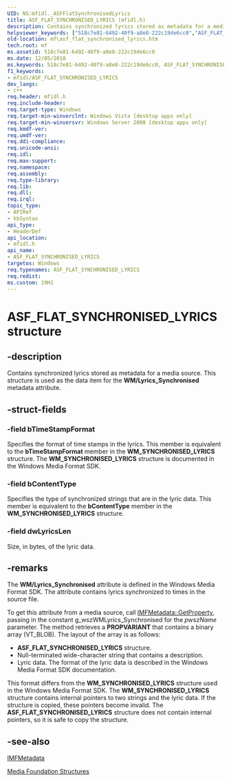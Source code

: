 ```yaml
---
UID: NS:mfidl._ASFFlatSynchronisedLyrics
title: ASF_FLAT_SYNCHRONISED_LYRICS (mfidl.h)
description: Contains synchronized lyrics stored as metadata for a media source. This structure is used as the data item for the WM/Lyrics_Synchronised metadata attribute.
helpviewer_keywords: ["518c7e81-6492-40f9-a8e8-222c19de6cc0","ASF_FLAT_SYNCHRONISED_LYRICS","ASF_FLAT_SYNCHRONISED_LYRICS structure [Media Foundation]","mf.asf_flat_synchronised_lyrics","mfidl/ASF_FLAT_SYNCHRONISED_LYRICS"]
old-location: mf\asf_flat_synchronised_lyrics.htm
tech.root: mf
ms.assetid: 518c7e81-6492-40f9-a8e8-222c19de6cc0
ms.date: 12/05/2018
ms.keywords: 518c7e81-6492-40f9-a8e8-222c19de6cc0, ASF_FLAT_SYNCHRONISED_LYRICS, ASF_FLAT_SYNCHRONISED_LYRICS structure [Media Foundation], mf.asf_flat_synchronised_lyrics, mfidl/ASF_FLAT_SYNCHRONISED_LYRICS
f1_keywords:
- mfidl/ASF_FLAT_SYNCHRONISED_LYRICS
dev_langs:
- c++
req.header: mfidl.h
req.include-header: 
req.target-type: Windows
req.target-min-winverclnt: Windows Vista [desktop apps only]
req.target-min-winversvr: Windows Server 2008 [desktop apps only]
req.kmdf-ver: 
req.umdf-ver: 
req.ddi-compliance: 
req.unicode-ansi: 
req.idl: 
req.max-support: 
req.namespace: 
req.assembly: 
req.type-library: 
req.lib: 
req.dll: 
req.irql: 
topic_type:
- APIRef
- kbSyntax
api_type:
- HeaderDef
api_location:
- mfidl.h
api_name:
- ASF_FLAT_SYNCHRONISED_LYRICS
targetos: Windows
req.typenames: ASF_FLAT_SYNCHRONISED_LYRICS
req.redist: 
ms.custom: 19H1
---
```


# ASF_FLAT_SYNCHRONISED_LYRICS structure


## -description



Contains synchronized lyrics stored as metadata for a media source. This structure is used as the data item for the <b>WM/Lyrics_Synchronised</b> metadata attribute.




## -struct-fields




### -field bTimeStampFormat

Specifies the format of time stamps in the lyrics. This member is equivalent to the <b>bTimeStampFormat</b> member in the <b>WM_SYNCHRONISED_LYRICS</b> structure. The <b>WM_SYNCHRONISED_LYRICS</b> structure is documented in the Windows Media Format SDK.


### -field bContentType

Specifies the type of synchronized strings that are in the lyric data. This member is equivalent to the <b>bContentType</b> member in the <b>WM_SYNCHRONISED_LYRICS</b> structure.


### -field dwLyricsLen

Size, in bytes, of the lyric data.


## -remarks



The <b>WM/Lyrics_Synchronised</b> attribute is defined in the Windows Media Format SDK. The attribute contains lyrics synchronized to times in the source file.

To get this attribute from a media source, call <a href="https://docs.microsoft.com/windows/desktop/api/mfidl/nf-mfidl-imfmetadata-getproperty">IMFMetadata::GetProperty</a>, passing in the constant g_wszWMLyrics_Synchronised for the <i>pwszName</i> parameter. The method retrieves a <b>PROPVARIANT</b> that contains a binary array (VT_BLOB). The layout of the array is as follows:

<ul>
<li>
<b>ASF_FLAT_SYNCHRONISED_LYRICS</b> structure.

</li>
<li>
Null-terminated wide-character string that contains a description.

</li>
<li>
Lyric data. The format of the lyric data is described in the Windows Media Format SDK documentation.

</li>
</ul>
This format differs from the <b>WM_SYNCHRONISED_LYRICS</b> structure used in the Windows Media Format SDK. The <b>WM_SYNCHRONISED_LYRICS</b> structure contains internal pointers to two strings and the lyric data. If the structure is copied, these pointers become invalid. The <b>ASF_FLAT_SYNCHRONISED_LYRICS</b> structure does not contain internal pointers, so it is safe to copy the structure.




## -see-also




<a href="https://docs.microsoft.com/windows/desktop/api/mfidl/nn-mfidl-imfmetadata">IMFMetadata</a>



<a href="https://docs.microsoft.com/windows/desktop/medfound/media-foundation-structures">Media Foundation Structures</a>
 

 

